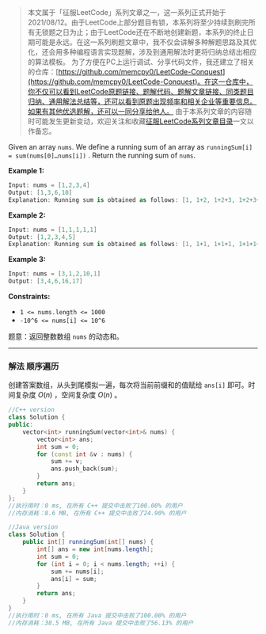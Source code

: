 > 本文属于「征服LeetCode」系列文章之一，这一系列正式开始于2021/08/12。由于LeetCode上部分题目有锁，本系列将至少持续到刷完所有无锁题之日为止；由于LeetCode还在不断地创建新题，本系列的终止日期可能是永远。在这一系列刷题文章中，我不仅会讲解多种解题思路及其优化，还会用多种编程语言实现题解，涉及到通用解法时更将归纳总结出相应的算法模板。
> <b></b>
> 为了方便在PC上运行调试、分享代码文件，我还建立了相关的仓库：[https://github.com/memcpy0/LeetCode-Conquest](https://github.com/memcpy0/LeetCode-Conquest)。在这一仓库中，你不仅可以看到LeetCode原题链接、题解代码、题解文章链接、同类题目归纳、通用解法总结等，还可以看到原题出现频率和相关企业等重要信息。如果有其他优选题解，还可以一同分享给他人。
> <b></b>
> 由于本系列文章的内容随时可能发生更新变动，欢迎关注和收藏[征服LeetCode系列文章目录](https://memcpy0.blog.csdn.net/article/details/119656559)一文以作备忘。



Given an array `nums`. We define a running sum of an array as `runningSum[i] = sum(nums[0]…nums[i])` . Return the running sum of `nums`.

**Example 1:**

```swift
Input: nums = [1,2,3,4]
Output: [1,3,6,10]
Explanation: Running sum is obtained as follows: [1, 1+2, 1+2+3, 1+2+3+4].
```

**Example 2:**

```swift
Input: nums = [1,1,1,1,1]
Output: [1,2,3,4,5]
Explanation: Running sum is obtained as follows: [1, 1+1, 1+1+1, 1+1+1+1, 1+1+1+1+1].
```

**Example 3:**

```swift
Input: nums = [3,1,2,10,1]
Output: [3,4,6,16,17]
```

**Constraints:**
- `1 <= nums.length <= 1000`
- `-10^6 <= nums[i] <= 10^6`

题意：返回整数数组 `nums` 的动态和。

---
### 解法 顺序遍历
创建答案数组，从头到尾模拟一遍，每次将当前前缀和的值赋给 `ans[i]` 即可。时间复杂度 $O(n)$ ，空间复杂度 $O(n)$ 。
```cpp
//C++ version
class Solution {
public:
    vector<int> runningSum(vector<int>& nums) {
        vector<int> ans;
        int sum = 0;
        for (const int &v : nums) {
            sum += v;
            ans.push_back(sum);
        }
        return ans;
    }
};
//执行用时：0 ms, 在所有 C++ 提交中击败了100.00% 的用户
//内存消耗：8.6 MB, 在所有 C++ 提交中击败了24.90% 的用户
```
```java
//Java version
class Solution {
    public int[] runningSum(int[] nums) {
        int[] ans = new int[nums.length];
        int sum = 0;
        for (int i = 0; i < nums.length; ++i) {
            sum += nums[i];
            ans[i] = sum;
        }
        return ans;
    }
}
//执行用时：0 ms, 在所有 Java 提交中击败了100.00% 的用户
//内存消耗：38.5 MB, 在所有 Java 提交中击败了56.13% 的用户
```
